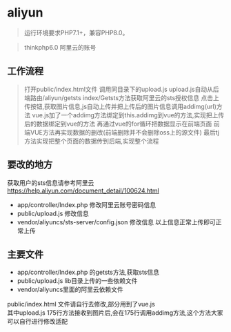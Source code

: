 aliyun
===============

> 运行环境要求PHP7.1+，兼容PHP8.0。

>thinkphp6.0
>阿里云的账号

## 工作流程
>打开public/index.html文件
>调用同目录下的upload.js
>upload.js自动从后端路由/aliyun/getsts index/Getsts方法获取阿里云的sts授权信息
>点击上传按钮,获取图片信息,js自动上传并把上传后的图片信息调用addimg(url)方法
>vue.js加了一个addimg方法绑定到this.addimg到vue的方法,实现把上传后的数据绑定到vue的方法
>再通过vue的for循环把数据显示在前端页面
>前端VUE方法再实现数据的删改(前端删除并不会删除oss上的源文件)
>最后tj方法实现把整个页面的数据传到后端,实现整个流程

## 要改的地方

获取用户的sts信息请参考阿里云 https://help.aliyun.com/document_detail/100624.html 
* app/controller/Index.php 修改阿里云账号密码信息
* public/upload.js 修改信息
* vendor/aliyuncs/sts-server/config.json 修改信息
以上信息正常上传即可正常上传

## 主要文件
* app/controller/Index.php 的getsts方法,获取sts信息
* public/upload.js  lib目录上传的一些依赖文件
* vendor/aliyuncs里面的阿里云依赖文件

public/index.html 文件请自行去修改,部分用到了vue.js   
其中upload.js 175行方法接收到图片后,会在175行调用addimg方法,这个方法大家可以自行进行修改适配
